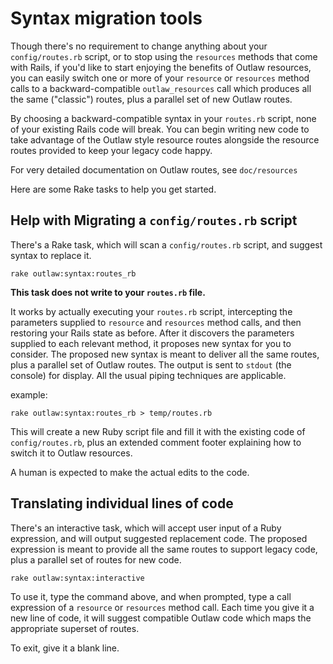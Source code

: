 Syntax migration tools
======================

Though there's no requirement to change anything about your `config/routes.rb`
script, or to stop using the `resources` methods that come with Rails, if
you'd like to start enjoying the benefits of Outlaw resources, you can easily
switch one or more of your `resource` or `resources` method calls to a
backward-compatible `outlaw_resources` call which produces all the same
("classic") routes, plus a parallel set of new Outlaw routes.

By choosing a backward-compatible syntax in your `routes.rb` script, none of
your existing Rails code will break. You can begin writing new code to take
advantage of the Outlaw style resource routes alongside the resource routes
provided to keep your legacy code happy.

For very detailed documentation on Outlaw routes, see `doc/resources`

Here are some Rake tasks to help you get started.

Help with Migrating a `config/routes.rb` script
-----------------------------------------------

There's a Rake task, which will scan a `config/routes.rb` script, and suggest syntax
to replace it.

	rake outlaw:syntax:routes_rb

**This task does not write to your `routes.rb` file.**

It works by actually executing your `routes.rb` script, intercepting the parameters
supplied to `resource` and `resources` method calls, and then restoring your Rails
state as before. After it discovers the parameters supplied to each relevant method,
it proposes new syntax for you to consider. The proposed new syntax is meant to
deliver all the same routes, plus a parallel set of Outlaw routes. The output is
sent to `stdout` (the console) for display. All the usual piping techniques are
applicable.

example:

	rake outlaw:syntax:routes_rb > temp/routes.rb

This will create a new Ruby script file and fill it with the existing code of
`config/routes.rb`, plus an extended comment footer explaining how to switch it to
Outlaw resources.

A human is expected to make the actual edits to the code.

Translating individual lines of code
------------------------------------

There's an interactive task, which will accept user input of a Ruby expression, and
will output suggested replacement code. The proposed expression is meant to provide all
the same routes to support legacy code, plus a parallel set of routes for new code.

	rake outlaw:syntax:interactive

To use it, type the command above, and when prompted, type a call expression of a
`resource` or `resources` method call. Each time you give it a new line of code, it
will suggest compatible Outlaw code which maps the appropriate superset of routes.

To exit, give it a blank line.
